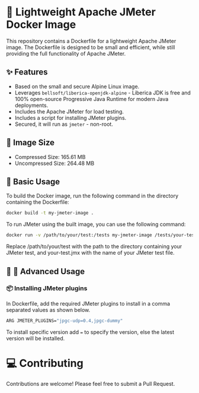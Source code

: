 # 🚀 Lightweight Apache JMeter Docker Image

This repository contains a Dockerfile for a lightweight Apache JMeter image. The Dockerfile is designed to be small and efficient, while still providing the full functionality of Apache JMeter.

## ✨ Features

- Based on the small and secure Alpine Linux image.
- Leverages `bellsoft/liberica-openjdk-alpine` - Liberica JDK is free and 100% open-source Progressive Java Runtime for modern Java deployments. 
- Includes the Apache JMeter for load testing.
- Includes a script for installing JMeter plugins.
- Secured, it will run as `jmeter` - non-root.

## 🎉 Image Size

- Compressed Size: 165.61 MB
- Uncompressed Size: 264.48 MB

##  🐳 Basic Usage

To build the Docker image, run the following command in the directory containing the Dockerfile:

```bash
docker build -t my-jmeter-image .
```

To run JMeter using the built image, you can use the following command:

```bash
docker run -v /path/to/your/test:/tests my-jmeter-image /tests/your-test.jmx
```
Replace /path/to/your/test with the path to the directory containing your JMeter test, and your-test.jmx with the name of your JMeter test file.

##  🐳 🐳 Advanced Usage

### 📦 Installing JMeter plugins

In Dockerfile, add the required JMeter plugins to install in a comma separated values as shown below.

```bash
ARG JMETER_PLUGINS="jpgc-udp=0.4,jpgc-dummy"
```

To install specific version add `=` to specify the version, else the latest version will be installed.

# 💻 Contributing
Contributions are welcome! Please feel free to submit a Pull Request.

